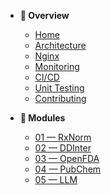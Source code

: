 * **💊 Overview**
  * [Home](README.md)
  * [Architecture](architecture.md)
  * [Nginx](nginx.md)
  * [Monitoring](monitoring.md)
  * [CI/CD](cicd.md)
  * [Unit Testing](test.md)
  * [Contributing](contributing.md)

* **🧠 Modules**
  * [01 — RxNorm](01_rxnorm.md)
  * [02 — DDInter](02_ddinter.md)
  * [03 — OpenFDA](03_openfda.md)
  * [04 — PubChem](04_pubchem.md)
  * [05 — LLM](05_llm.md)
